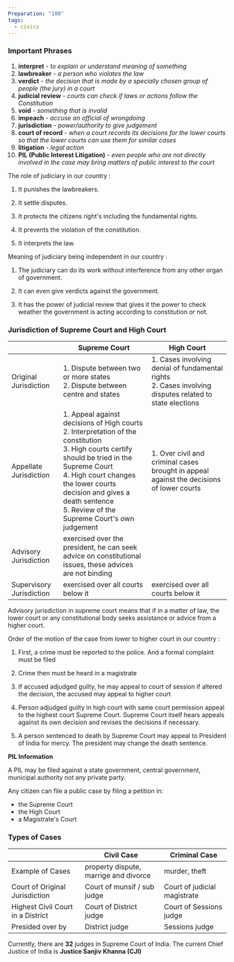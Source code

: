 ```yaml
---
Preparation: "100"
tags:
  - civics
---
```

### Important Phrases

1. **interpret** - *to explain or understand meaning of something*
2. **lawbreaker** - *a person who violates the law*
3. **verdict** - *the decision that is made by a specially chosen group of people (the jury) in a court*
4. **judicial review** - *courts can check if laws or actions follow the Constitution*
5. **void** - *something that is invalid*
6. **impeach** - *accuse an official of wrongdoing*
7. **jurisdiction** - *power/authority to give judgement*
8. **court of record** - *when a court records its decisions for the lower courts so that the lower courts can use them for similar cases*
9. **litigation** - *legal action*
10. **PIL (Public Interest Litigation)** - *even people who are not directly involved in the case may bring matters of public interest to the court*

The role of judiciary in our country :

1. It punishes the lawbreakers.
	
2. It settle disputes.
	
3. It protects the citizens right's including the fundamental rights.
	
4. It prevents the violation of the constitution.
	
5. It interprets the law.

Meaning of judiciary being independent in our country :

1. The judiciary can do its work without interference from any other organ of government.
	
2. It can even give verdicts against the government.
	
3. It has the power of judicial review that gives it the power to check weather the government is acting according to constitution or not.

### Jurisdiction of Supreme Court and High Court

|                          | Supreme Court                                                                                                                                                                                                                                                                      | High Court                                                                                                |
| ------------------------ | ---------------------------------------------------------------------------------------------------------------------------------------------------------------------------------------------------------------------------------------------------------------------------------- | --------------------------------------------------------------------------------------------------------- |
| Original Jurisdiction    | 1. Dispute between two or more states<br>2. Dispute between centre and states                                                                                                                                                                                                      | 1. Cases involving denial of fundamental rights<br>2. Cases involving disputes related to state elections |
| Appellate Jurisdiction   | 1. Appeal against decisions of High courts<br>2. Interpretation of the constitution<br>3. High courts certify should be tried in the Supreme Court<br>4. High court changes the lower courts decision and gives a death sentence<br>5. Review of the Supreme Court's own judgement | 1. Over civil and criminal cases brought in appeal against the decisions of lower courts                  |
| Advisory Jurisdiction    | exercised over the president, he can seek advice on constitutional issues, these advices are not binding                                                                                                                                                                           |                                                                                                           |
| Supervisory Jurisdiction | exercised over all courts below it                                                                                                                                                                                                                                                 | exercised over all courts below it                                                                        |
Advisory jurisdiction in supreme court means that if in a matter of law, the lower court or any constitutional body seeks assistance or advice from a higher court.

Order of the motion of the case from lower to higher court in our country :

1. First, a crime must be reported to the police. And a formal complaint must be filed
	
2. Crime then must be heard in a magistrate
	
3. If accused adjudged guilty, he may appeal to court of session if altered the decision, the accused may appeal to higher court
	
4. Person adjudged guilty in high court with same court permission appeal to the highest court Supreme Court. Supreme Court itself hears appeals against its own decision and revises the decisions if necessary.
	
5. A person sentenced to death by Supreme Court may appeal to President of India for mercy. The president may change the death sentence.

**PIL Information**

A PIL may be filed against a state government, central government, municipal authority not any private party.

Any citizen can file a public case by filing a petition in:

- the Supreme Court
- the High Court
- a Magistrate's Court

### Types of Cases

|                                   | Civil Case                            | Criminal Case                |
| --------------------------------- | ------------------------------------- | ---------------------------- |
| Example of Cases                  | property dispute, marrige and divorce | murder, theft                |
| Court of Original Jurisdiction    | Court of munsif / sub judge           | Court of judicial magistrate |
| Highest Civil Court in a District | Court of District judge               | Court of Sessions judge      |
| Presided over by                  | District judge                        | Sessions judge               |
Currently, there are **32** judges in Supreme Court of India.
The current Chief Justice of India is **Justice Sanjiv Khanna (CJI)**